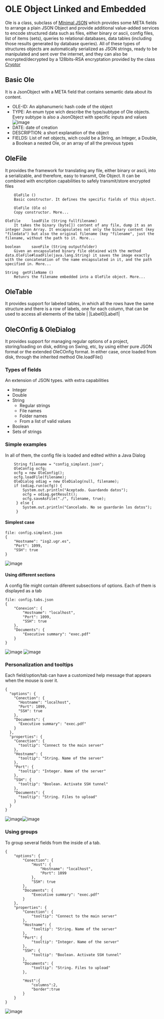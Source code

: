 # OLE Object Linked and Embedded
Ole is a class, subclass of [MInimal JSON](https://github.com/ralfstx/minimal-json) which provides some META fields to arrange a plain JSON Object and provide additional value-added services to encode structured data such as files, either binary or ascii, config files, list of items (sets), queries to relational databases, data tables (including those results generated by database queries). All of these types of structures objects are automatically serialized as JSON strings, ready to be manipulated and sent over the internet, and they can also be encrypted/decrypted by a 128bits-RSA encryptation provided by the class [Cryptor](https://github.com/Anatoli-Grishenko/LARVA-Ecosystem/blob/main/Cryptor.md)

## Basic Ole
It is a JsonObject with a META field that contains semantic data about its content.
- OLE-ID: An alphanumeric hash code of the object 
- TYPE: An enum type wich describe the type/subtype of Ole objects. Every subtype is also a JsonObject with specific inputs and values
 ![image](https://user-images.githubusercontent.com/9058636/154640288-e59462e1-e0b9-429b-87a1-02aafbd39896.png)
- DATE: date of creation
- DESCRIPTION: a short explanation of the object
- FIELDS: List of net objects, wich could be a String, an Integer, a Double, a Boolean a nested Ole, or an array of all the previous types


## OleFile
It provides the framework for translating any file, either binary or ascii, into a serializable, and therefore, easy to transmit, Ole Object. It can be combined with encription capabilities to safely transmit/store encrypted files

````
 	OleFile ()
 	Basic constructor. It defines the specific fields of this object.
 
 	OleFile (Ole o)
 	Copy constructor. More...
 
OleFile 	loadFile (String fullfilename)
 	It takes the binary (byte[]) content of any file, dump it as an integer Json Array. It encapsulates not only the binary content (key "filedata") but also the original filename (key "filename", just the filename, without the path to it. More...
 
boolean 	saveFile (String outputfolder)
 	Given an encapsulated binary file obtained with the method data.OleFile#loadFile(java.lang.String) it saves the image exactly with the concatenation of the name encapsulated in it, and the path specified in. More...
 
String 	getFileName ()
 	Retunrs the filename embedded into a OleFile object. More...
````

## OleTable
It provides support for labeled tables, in which all the rows have the same structure and there is a row of labels, one for each column, that can be used to access all elements of the table
| |Label0|Label1|

## OleCOnfig & OleDialog

It provides support for managing regular options of a project, storing/loading on disk, editing on Swing, etc, by using either pure JSON format or the extended OleCOnfig format. In either case, once loaded from disk, through the inherited method Ole.loadFile()

### Types of fields
An extension of JSON types. with extra capabilities
- Integer
- Double
- String
   - Regular strings
   - File names
   - Folder names
   - From a list of valid values 
- Boolean
- Sets of strings



### Simple examples
In all of them, the config file is loaded and edited within a Java Dialog
````
    String filename = "config_simplest.json";
    OleConfig ocfg;
    ocfg = new OleConfig();
    ocfg.loadFile(filename);
    OleDialog odiag = new OleDialog(null, filename);
    if (odiag.run(ocfg)) {
        System.out.println("Aceptado. Guardando datos");
        ocfg = odiag.getResult();
        ocfg.saveAsFile("./", filename, true);
     } else {
        System.out.println("Cancelado. No se guardarán los datos");
     }
````


#### Simplest case


````
file: config.simplest.json
{
    "Hostname": "isg2.ugr.es",
    "Port": 1099,
    "SSH": true
}
````

![image](https://user-images.githubusercontent.com/9058636/155308735-ac67277a-1f92-4799-a920-013c5fb7dc33.png)

#### Using different sections
A config file might contain diferent subsections of options. Each of them is displayed as a tab

````
file: config.tabs.json
{
    "Conexion": {
        "Hostname": "localhost",
        "Port": 1099,
        "SSH": true
    },
    "Documents": {
        "Executive summary": "exec.pdf"
    }
}
````
![image](https://user-images.githubusercontent.com/9058636/155310888-6565e37e-babc-4279-93a3-5655d97dead4.png) ![image](https://user-images.githubusercontent.com/9058636/155310974-b98479d0-8483-41b7-8cbc-4bee0f54d074.png)




### Personalization and tooltips
Each field/option/tab can have a customized help message that appears when the mouse is over it.


````
{
  "options": {
    "Conection": {
      "Hostname": "localhost",
      "Port": 1099,
      "SSH": true
    },
    "Documents": {
      "Executive summary": "exec.pdf"
    }
  },
  "properties": {
    "Conection": {
      "tooltip": "Connect to the main server"
    },
    "Hostname": {
      "tooltip": "String. Name of the server"
    },
    "Port": {
      "tooltip": "Integer. Name of the server"
    },
    "SSH": {
      "tooltip": "Boolean. Activate SSH tunnel"
    },
    "Documents": {
      "tooltip": "String. Files to upload"
    }
  }
}
```` 
![image](https://user-images.githubusercontent.com/9058636/155313943-22738a74-865b-4bf6-8772-cb378e133874.png)![image](https://user-images.githubusercontent.com/9058636/155314359-283fda71-50ff-48b4-9006-273a8e6c91c3.png)

### Using groups
To group several fields from the inside of a tab.
````
{
    "options": {
        "Conection": {
            "Host": {
                "Hostname": "localhost",
                "Port": 1099
            },
            "SSH": true
        },
        "Documents": {
            "Executive summary": "exec.pdf"
        }
    },
    "properties": {
        "Conection": {
            "tooltip": "Connect to the main server"
        },
        "Hostname": {
            "tooltip": "String. Name of the server"
        },
        "Port": {
            "tooltip": "Integer. Name of the server"
        },
        "SSH": {
            "tooltip": "Boolean. Activate SSH tunnel"
        },
        "Documents": {
            "tooltip": "String. Files to upload"
        },
        
        "Host":{
            "columns":2,
            "border":true
        }
    }
}
````
![image](https://user-images.githubusercontent.com/9058636/155315876-f9dc7920-de12-4ae8-a721-867bab17f11e.png)


